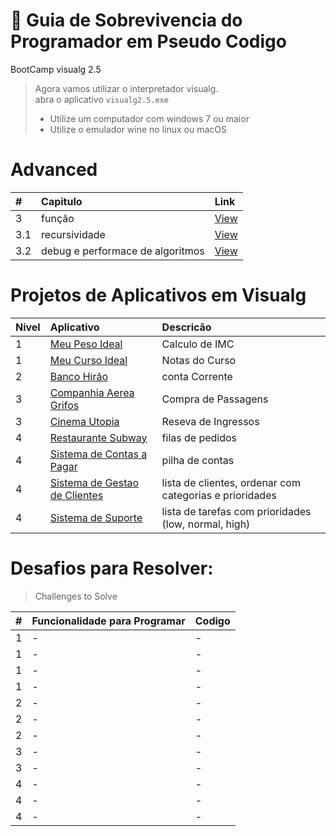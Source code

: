 #  :card_index: Guia de Sobrevivencia do Programador em Pseudo Codigo
BootCamp visualg 2.5   
> Agora vamos utilizar o interpretador visualg.  
> abra o aplicativo `visualg2.5.exe`
> * Utilize um computador com windows 7 ou maior
> * Utilize o emulador wine no linux ou macOS

# Advanced
| # | Capitulo | Link |
|:---|:---|:---|
| 3   | função | [View](3.0.md) |
| 3.1 | recursividade | [View](3.1.md) |
| 3.2 | debug e performace de algoritmos | [View](3.2.md) |

# Projetos de Aplicativos em Visualg
 
| Nivel | Aplicativo | Descricão | 
| :---|:---|:---|
|  1  | [Meu Peso Ideal](#)| Calculo de IMC |
|  1  | [Meu Curso Ideal](#)| Notas do Curso |
|  2  | [Banco Hirão](#)| conta Corrente|
|  3  | [Companhia Aerea Grifos](#)| Compra de Passagens |
|  3  | [Cinema Utopia](#)| Reseva de Ingressos |
|  4  | [Restaurante Subway](#) | filas de pedidos |
|  4  | [Sistema de Contas a Pagar](#) | pilha de contas |
|  4  | [Sistema de Gestao de Clientes](#) | lista de clientes, ordenar com categorias e prioridades |
|  4  | [Sistema de Suporte](#) | lista de tarefas com prioridades (low, normal, high) |


# Desafios para Resolver:
> Challenges to Solve

|#|Funcionalidade para Programar | Codigo |
| :---|:---| :---|
|  1  | - | - |
|  1  | - | - |
|  1  | - | - |
|  1  | - | - |
|  2  | - | - |
|  2  | - | - |
|  2  | - | - |
|  3  | - | - |
|  3  | - | - |
|  4  | - | - |
|  4  | - | - |
|  4  | - | - |